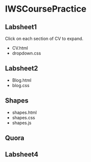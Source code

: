 # IWSCoursePractice
## Labsheet1
Click on each section of CV to expand.
  * CV.html
  * dropdown.css
## Labsheet2
  * Blog.html
  * blog.css
## Shapes
  * shapes.html
  * shapes.css
  * shapes.js
## Quora

## Labsheet4
